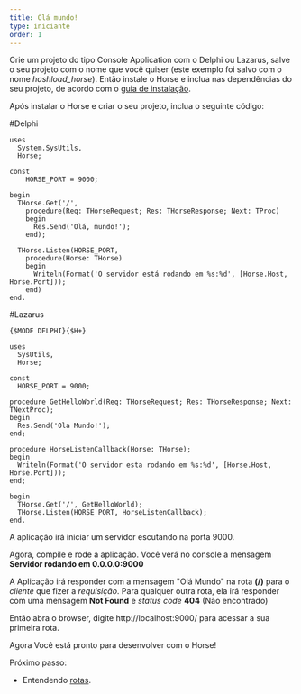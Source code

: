 ```yaml
---
title: Olá mundo!
type: iniciante
order: 1
---
```


Crie um projeto do tipo Console Application com o Delphi ou Lazarus, salve o seu projeto com o nome que você quiser (este exemplo foi salvo com o nome *hashload_horse*). Então instale o Horse e inclua nas dependências do seu projeto, de acordo com o [guia de instalação](../installation).

Após instalar o Horse e criar o seu projeto, inclua o seguinte código:

#Delphi
``` delphi
uses
  System.SysUtils,
  Horse;

const
    HORSE_PORT = 9000;

begin
  THorse.Get('/',
    procedure(Req: THorseRequest; Res: THorseResponse; Next: TProc)
    begin
      Res.Send('Olá, mundo!');
    end);

  THorse.Listen(HORSE_PORT,
    procedure(Horse: THorse)
    begin
      Writeln(Format('O servidor está rodando em %s:%d', [Horse.Host, Horse.Port]));
    end)
end.
```
#Lazarus
``` delphi
{$MODE DELPHI}{$H+}

uses
  SysUtils,
  Horse;

const
  HORSE_PORT = 9000;

procedure GetHelloWorld(Req: THorseRequest; Res: THorseResponse; Next: TNextProc);
begin
  Res.Send('Ola Mundo!');
end;

procedure HorseListenCallback(Horse: THorse);
begin
  Writeln(Format('O servidor esta rodando em %s:%d', [Horse.Host, Horse.Port]));
end;

begin
  THorse.Get('/', GetHelloWorld);
  THorse.Listen(HORSE_PORT, HorseListenCallback);
end.  
```
A aplicação irá iniciar um servidor escutando na porta 9000.

Agora, compile e rode a aplicação. Você verá no console a mensagem **Servidor rodando em 0.0.0.0:9000**

 A Aplicação irá responder com a mensagem "Olá Mundo" na rota **(/)** para o *cliente* que fizer a *requisição*. Para qualquer outra rota, ela irá responder com uma mensagem **Not Found** e *status code* **404** (Não encontrado)

Então abra o browser, digite http://localhost:9000/ para acessar a sua primeira rota.

Agora Você está pronto para desenvolver com o Horse!

Próximo passo:
 * Entendendo [rotas](../basic-routing).
